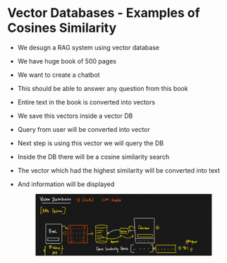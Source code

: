 # Vector Databases - Examples of Cosines Similarity

* We desugn a RAG system using vector database
* We have huge book of 500 pages
* We want to create a chatbot
* This should be able to answer any question from this book
* Entire text in the book is converted into vectors
* We save this vectors inside a vector DB
* Query from user will be converted into vector
* Next step is using this vector we will query the DB
* Inside the DB there will be a cosine similarity search
* The vector which had the highest similarity will be converted into text
*   And information will be displayed

    <figure><img src="../../.gitbook/assets/image (11) (1).png" alt=""><figcaption></figcaption></figure>
